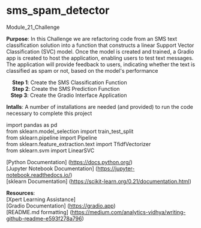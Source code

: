 # sms_spam_detector
Module_21_Challenge

__Purpose__: In this Challenge we are refactoring code from an SMS text classification solution into a function that constructs a linear Support Vector Classification (SVC) model. Once the model is created and trained, a  Gradio app is created to host the application, enabling users to test text messages. The application will provide feedback to users, indicating whether the text is classified as spam or not, based on the model's performance
  
    
&nbsp; &nbsp; __Step 1__: Create the SMS Classification Function  
&nbsp; &nbsp; __Step 2__: Create the SMS Prediction Function   
&nbsp; &nbsp;__Step 3__: Create the Gradio Interface Application

__Intalls__: A number of installations are needed (and provided) to run the code necessary to complete this project  
  
import pandas as pd  
from sklearn.model_selection import train_test_split  
from sklearn.pipeline import Pipeline  
from sklearn.feature_extraction.text import TfidfVectorizer  
from sklearn.svm import LinearSVC

[Python Documentation] (https://docs.python.org/)  
[Jupyter Notebook Documentation] (https://jupyter-notebook.readthedocs.io/)  
[sklearn Documentation]  (https://scikit-learn.org/0.21/documentation.html)  

__Resources__:  
[Xpert Learning Assistance]  
[Gradio Documentation] (https://gradio.app)  
[README.md formatting] (https://medium.com/analytics-vidhya/writing-github-readme-e593f278a796)  
